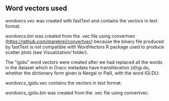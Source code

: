 ## Word vectors used

*wordvecs.vec* was created with fastText and contains the vectors in text format.

*wordvecs.bin* was created from the .vec file using convertvec (https://github.com/marekrei/convertvec) because the binary file produced by fastText is not compatible with WordVectors R package used to produce scatter plots (see Visualization/ folder).

The "igidu" word vectors were created after we had replaced all the words in the dataset which in Oracc metadata have transliteration {d}igi.du, whether the dictionary form given is Nergal or Palil, with the word IGI.DU:

*wordvecs_igidu.vec* contains the vectors in text format.

*wordvecs_igidu.bin* was created from the .vec file using convertvec.
